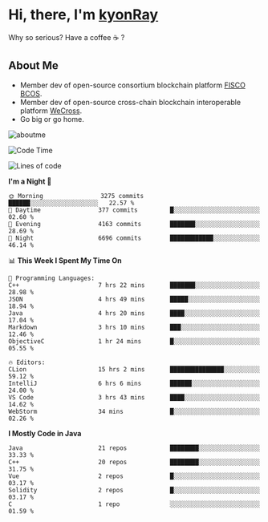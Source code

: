 # Hi, there, I'm [kyonRay](https://kyonRay.github.io)

Why so serious? Have a coffee ☕️ ?

## About Me

- Member dev of open-source consortium blockchain platform [FISCO BCOS](https://github.com/FISCO-BCOS).
- Member dev of open-source cross-chain blockchain interoperable platform [WeCross](https://github.com/WeBankBlockchain/WeCross).
- Go big or go home.

![aboutme](https://github-readme-stats.vercel.app/api?username=kyonRay&count_private=true&show_icons=true)

<!-- ![top-langs](https://github-readme-stats.vercel.app/api/top-langs/?username=kyonRay&layout=compact&hide=shell,html) -->

<!--START_SECTION:waka-->
![Code Time](http://img.shields.io/badge/Code%20Time-27%20hrs%2051%20mins-blue)

![Lines of code](https://img.shields.io/badge/From%20Hello%20World%20I%27ve%20Written-11.7%20million%20lines%20of%20code-blue)

**I'm a Night 🦉** 

```text
🌞 Morning                3275 commits        ██████░░░░░░░░░░░░░░░░░░░   22.57 % 
🌆 Daytime                377 commits         █░░░░░░░░░░░░░░░░░░░░░░░░   02.60 % 
🌃 Evening                4163 commits        ███████░░░░░░░░░░░░░░░░░░   28.69 % 
🌙 Night                  6696 commits        ████████████░░░░░░░░░░░░░   46.14 % 
```


📊 **This Week I Spent My Time On** 

```text
💬 Programming Languages: 
C++                      7 hrs 22 mins       ███████░░░░░░░░░░░░░░░░░░   28.98 % 
JSON                     4 hrs 49 mins       █████░░░░░░░░░░░░░░░░░░░░   18.94 % 
Java                     4 hrs 20 mins       ████░░░░░░░░░░░░░░░░░░░░░   17.04 % 
Markdown                 3 hrs 10 mins       ███░░░░░░░░░░░░░░░░░░░░░░   12.46 % 
ObjectiveC               1 hr 24 mins        █░░░░░░░░░░░░░░░░░░░░░░░░   05.55 % 

🔥 Editors: 
CLion                    15 hrs 2 mins       ███████████████░░░░░░░░░░   59.12 % 
IntelliJ                 6 hrs 6 mins        ██████░░░░░░░░░░░░░░░░░░░   24.00 % 
VS Code                  3 hrs 43 mins       ████░░░░░░░░░░░░░░░░░░░░░   14.62 % 
WebStorm                 34 mins             █░░░░░░░░░░░░░░░░░░░░░░░░   02.26 % 
```

**I Mostly Code in Java** 

```text
Java                     21 repos            ████████░░░░░░░░░░░░░░░░░   33.33 % 
C++                      20 repos            ████████░░░░░░░░░░░░░░░░░   31.75 % 
Vue                      2 repos             █░░░░░░░░░░░░░░░░░░░░░░░░   03.17 % 
Solidity                 2 repos             █░░░░░░░░░░░░░░░░░░░░░░░░   03.17 % 
C                        1 repo              ░░░░░░░░░░░░░░░░░░░░░░░░░   01.59 % 
```




<!--END_SECTION:waka-->
